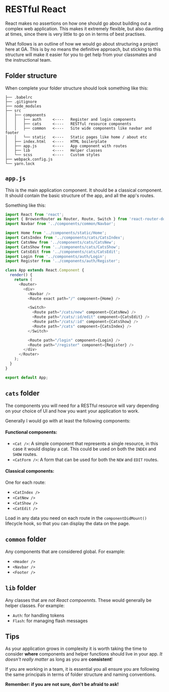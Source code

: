 # RESTful React

React makes no assertions on how one should go about building out a complex web application. This makes it extremely flexible, but also daunting at times, since there is very little to go on in terms of best practises.

What follows is an outline of how we would go about structuring a project here at GA. This is by no means the definitive approach, but sticking to this structure will make it easier for you to get help from your classmates and the instructional team.

## Folder structure

When complete your folder structure should look something like this:

```
├── .babelrc
├── .gitignore
├── node_modules
├── src
│   ├── components
│   │   ├── auth     <----   Register and login components
│   │   ├── cats     <----   RESTful resource components
│   │   ├── common   <----   Site wide components like navbar and footer
│   │   └── static   <----   Static pages like home / about etc
│   ├── index.html   <----   HTML boilerplate
│   ├── app.js       <----   App component with routes
│   ├── lib          <----   Helper classes
│   └── scss         <----   Custom styles
├── webpack.config.js
└── yarn.lock
```

## `app.js`

This is the main application component. It should be a classical component. It should contain the basic structure of the app, and all the app's routes.

Something like this:

```js
import React from 'react';
import { BrowserRouter as Router, Route, Switch } from 'react-router-dom';
import Navbar from '../components/common/Navbar';

import Home from '../components/static/Home';
import CatsIndex from '../components/cats/CatsIndex';
import CatsNew from '../components/cats/CatsNew';
import CatsShow from '../components/cats/CatsShow';
import CatsEdit from '../components/cats/CatsEdit';
import Login from '../components/auth/Login';
import Register from '../components/auth/Register';

class App extends React.Component {
  render() {
    return (
      <Router>
        <div>
          <Navbar />
          <Route exact path="/" component={Home} />

          <Switch>
            <Route path="/cats/new" component={CatsNew} />
            <Route path="/cats/:id/edit" component={CatsEdit} />
            <Route path="/cats/:id" component={CatsShow} />
            <Route path="/cats" component={CatsIndex} />
          </Switch>

          <Route path="/login" component={Login} />
          <Route path="/register" component={Register} />
        </div>
      </Router>
    );
  }
}

export default App;
```

## `cats` folder

The components you will need for a RESTful resource will vary depending on your choice of UI and how you want your application to work.

Generally I would go with at least the following components:

#### Functional components:

* `<Cat />`: A simple component that represents a single resource, in this case it would display a cat. This could be used on both the `INDEX` and `SHOW` routes.
* `<CatForm />`: A form that can be used for both the `NEW` and `EDIT` routes.

#### Classical components:

One for each route:

* `<CatIndex />`
* `<CatNew />`
* `<CatShow />`
* `<CatEdit />`

Load in any data you need on each route in the `componentDidMount()` lifecycle hook, so that you can display the data on the page.

## `common` folder

Any components that are considered global. For example:

* `<Header />`
* `<Navbar />`
* `<Footer />`

## `lib` folder

Any classes that are _not React compoennts_. These would generally be helper classes. For example:

* `Auth`: for handling tokens
* `Flash`: for managing flash messages

## Tips

As your application grows in complexity it is worth taking the time to consider **where** components and helper functions should live in your app. _It doesn't really matter_ as long as you are **consistent**!

If you are working in a team, it is essential you all ensure you are following the same principals in terms of folder structure and naming conventions.

**Remember: if you are not sure, don't be afraid to ask!**
